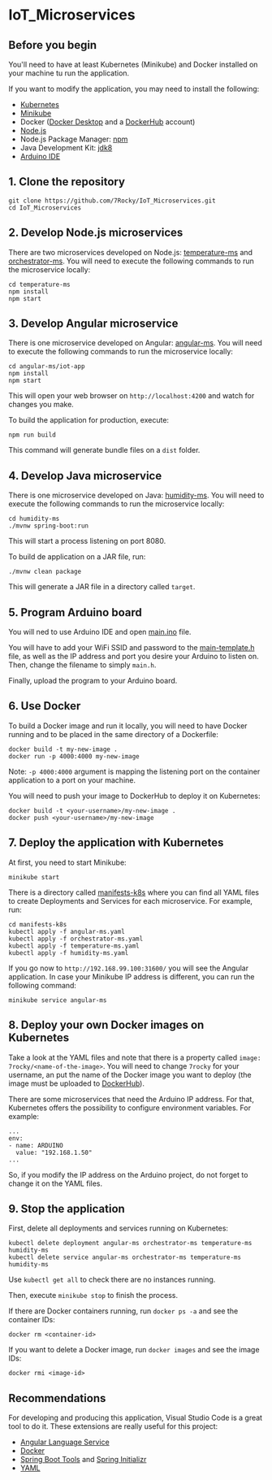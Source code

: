 # IoT_Microservices

## Before you begin

You'll need to have at least Kubernetes (Minikube) and Docker installed on your machine tu run the application.

If you want to modify the application, you may need to install the following:

* [Kubernetes](https://kubernetes.io/docs/tasks/tools/install-kubectl/)
* [Minikube](https://kubernetes.io/docs/tasks/tools/install-minikube/)
* Docker ([Docker Desktop](https://www.docker.com/products/docker-desktop) and a [DockerHub](https://hub.docker.com) account)
* [Node.js](https://nodejs.org/en/download/)
* Node.js Package Manager: [npm](https://www.npmjs.com/get-npm)
* Java Development Kit: [jdk8](https://www.oracle.com/technetwork/java/javase/downloads/jdk8-downloads-2133151.html)
* [Arduino IDE](https://www.arduino.cc/en/main/software)

## 1. Clone the repository

```
git clone https://github.com/7Rocky/IoT_Microservices.git
cd IoT_Microservices
```

## 2. Develop Node.js microservices

There are two microservices developed on Node.js: [temperature-ms](https://github.com/7Rocky/IoT_Microservices/tree/master/temperature-ms) and [orchestrator-ms](https://github.com/7Rocky/IoT_Microservices/tree/master/orchestrator-ms). You will need to execute the following commands to run the microservice locally:

```
cd temperature-ms
npm install
npm start
```

## 3. Develop Angular microservice

There is one microservice developed on Angular: [angular-ms](https://github.com/7Rocky/IoT_Microservices/tree/master/angular-ms). You will need to execute the following commands to run the microservice locally:

```
cd angular-ms/iot-app
npm install
npm start
```

This will open your web browser on `http://localhost:4200` and watch for changes you make.

To build the application for production, execute:

```
npm run build
```

This command will generate bundle files on a `dist` folder.

## 4. Develop Java microservice

There is one microservice developed on Java: [humidity-ms](https://github.com/7Rocky/IoT_Microservices/tree/master/humidity-ms). You will need to execute the following commands to run the microservice locally:

```
cd humidity-ms
./mvnw spring-boot:run
```

This will start a process listening on port 8080.

To build de application on a JAR file, run:

```
./mvnw clean package
```

This will generate a JAR file in a directory called `target`.

## 5. Program Arduino board

You will ned to use Arduino IDE and open [main.ino](https://github.com/7Rocky/IoT_Microservices/tree/master/arduino-iot/main/main.ino) file.

You will have to add your WiFi SSID and password to the [main-template.h](https://github.com/7Rocky/IoT_Microservices/tree/master/arduino-iot/main/main-template.h) file, as well as the IP address and port you desire your Arduino to listen on. Then, change the filename to simply `main.h`.

Finally, upload the program to your Arduino board.

## 6. Use Docker

To build a Docker image and run it locally, you will need to have Docker running and to be placed in the same directory of a Dockerfile:

```
docker build -t my-new-image .
docker run -p 4000:4000 my-new-image
```

Note: `-p 4000:4000` argument is mapping the listening port on the container application to a port on your machine.

You will need to push your image to DockerHub to deploy it on Kubernetes:

```
docker build -t <your-username>/my-new-image .
docker push <your-username>/my-new-image
```

## 7. Deploy the application with Kubernetes

At first, you need to start Minikube:

```
minikube start
```

There is a directory called [manifests-k8s](https://github.com/7Rocky/IoT_Microservices/tree/master/manifests-k8s) where you can find all YAML files to create Deployments and Services for each microservice. For example, run:

```
cd manifests-k8s
kubectl apply -f angular-ms.yaml
kubectl apply -f orchestrator-ms.yaml
kubectl apply -f temperature-ms.yaml
kubectl apply -f humidity-ms.yaml
```

If you go now to `http://192.168.99.100:31600/` you will see the Angular application. In case your Minikube IP address is different, you can run the following command:

```
minikube service angular-ms
```

## 8. Deploy your own Docker images on Kubernetes

Take a look at the YAML files and note that there is a property called `image: 7rocky/<name-of-the-image>`. You will need to change `7rocky` for your username, an put the name of the Docker image you want to deploy (the image must be uploaded to [DockerHub](https://hub.docker.com)).

There are some microservices that need the Arduino IP address. For that, Kubernetes offers the possibility to configure environment variables. For example:

```
...
env:
- name: ARDUINO
  value: "192.168.1.50"
...
```

So, if you modify the IP address on the Arduino project, do not forget to change it on the YAML files.

## 9. Stop the application

First, delete all deployments and services running on Kubernetes:

```
kubectl delete deployment angular-ms orchestrator-ms temperature-ms humidity-ms
kubectl delete service angular-ms orchestrator-ms temperature-ms humidity-ms 
```

Use `kubectl get all` to check there are no instances running.

Then, execute `minikube stop` to finish the process.

If there are Docker containers running, run `docker ps -a` and see the container IDs:

```
docker rm <container-id>
```

If you want to delete a Docker image, run `docker images` and see the image IDs:

```
docker rmi <image-id>
```

## Recommendations

For developing and producing this application, Visual Studio Code is a great tool to do it. These extensions are really useful for this project:

* [Angular Language Service](https://marketplace.visualstudio.com/items?itemName=Angular.ng-template)
* [Docker](https://marketplace.visualstudio.com/items?itemName=ms-azuretools.vscode-docker)
* [Spring Boot Tools](https://marketplace.visualstudio.com/items?itemName=Pivotal.vscode-spring-boot) and [Spring Initializr](https://marketplace.visualstudio.com/items?itemName=vscjava.vscode-spring-initializr)
* [YAML](https://marketplace.visualstudio.com/items?itemName=redhat.vscode-yaml)

